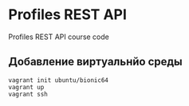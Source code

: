# Profiles REST API

Profiles REST API course code

## Добавление виртуальнйо среды
```
vagrant init ubuntu/bionic64
vagrant up
vagrant ssh
```
